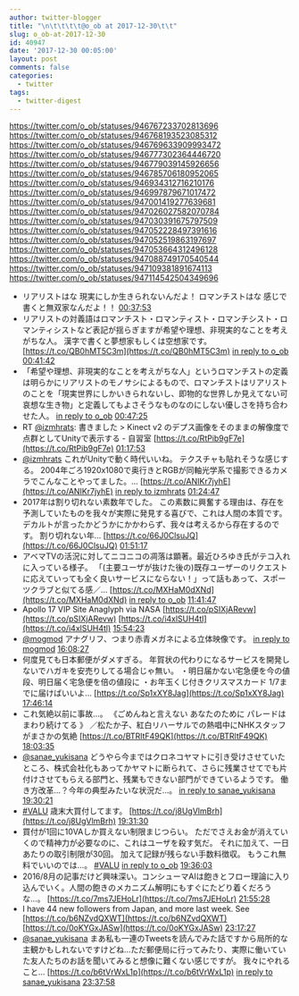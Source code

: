 ```yaml
---
author: twitter-blogger
title: "\n\t\t\t\t@o_ob at 2017-12-30\t\t"
slug: o_ob-at-2017-12-30
id: 40947
date: '2017-12-30 00:05:00'
layout: post
comments: false
categories:
  - twitter
tags:
  - twitter-digest
---
```


https://twitter.com/o_ob/statuses/946767233702813696 https://twitter.com/o_ob/statuses/946768193523085312 https://twitter.com/o_ob/statuses/946769633909993472 https://twitter.com/o_ob/statuses/946777302364446720 https://twitter.com/o_ob/statuses/946779039145926656 https://twitter.com/o_ob/statuses/946785706180952065 https://twitter.com/o_ob/statuses/946934312716210176 https://twitter.com/o_ob/statuses/946997879671017472 https://twitter.com/o_ob/statuses/947001419277639681 https://twitter.com/o_ob/statuses/947026027582070784 https://twitter.com/o_ob/statuses/947030391675797509 https://twitter.com/o_ob/statuses/947052228497391616 https://twitter.com/o_ob/statuses/947052519863197697 https://twitter.com/o_ob/statuses/947053664312496128 https://twitter.com/o_ob/statuses/947088749170540544 https://twitter.com/o_ob/statuses/947109381891674113 https://twitter.com/o_ob/statuses/947114542504349696  

*   リアリストはな 現実にしか生きられないんだよ！ ロマンチストはな 感じで書くと無双家なんだよ！！ [00:37:53](https://twitter.com/o_ob/statuses/946767233702813696)
*   リアリストの対義語はロマンチスト・ロマンティスト・ロマンチシスト・ロマンティシストなど表記が揺らぎますが希望や理想、非現実的なことを考えがちな人。 漢字で書くと夢想家もしくは空想家です。 [https://t.co/QB0hMT5C3m](https://t.co/QB0hMT5C3m) [in reply to o_ob](https://twitter.com/o_ob/statuses/946767233702813696) [00:41:42](https://twitter.com/o_ob/statuses/946768193523085312)
*   「希望や理想、非現実的なことを考えがちな人」というロマンチストの定義は明らかにリアリストのモノサシによるもので、ロマンチストはリアリストのことを「現実世界にしかいきられないし、即物的な世界しか見えてない可哀想な生き物」と定義してもよさそうなものなのにしない優しさを持ち合わせた人。 [in reply to o_ob](https://twitter.com/o_ob/statuses/946768193523085312) [00:47:25](https://twitter.com/o_ob/statuses/946769633909993472)
*   RT [@izmhrats](https://twitter.com/izmhrats): 書きました > Kinect v2 のデプス画像をそのままの解像度で点群としてUnityで表示する - 自習室 [https://t.co/RtPib9gF7e](https://t.co/RtPib9gF7e) [01:17:53](https://twitter.com/o_ob/statuses/946777302364446720)
*   [@izmhrats](https://twitter.com/izmhrats) これがUnityで動く時代いいね。 テクスチャも貼れそうな感じする。 2004年ごろ1920x1080で奥行きとRGBが同軸光学系で撮影できるカメラでこんなことやってました。… [https://t.co/ANIKr7jyhE](https://t.co/ANIKr7jyhE) [in reply to izmhrats](https://twitter.com/izmhrats/statuses/946766957776289792) [01:24:47](https://twitter.com/o_ob/statuses/946779039145926656)
*   2017年は割り切れない素数年でした。 この素数に興奮する理由は、存在を予測していたものを我々が実際に発見する喜びで、これは人間の本質です。 デカルトが言ったかどうかにかかわらず、我々は考えるから存在するのです。 割り切れない年… [https://t.co/66J0ClsuJQ](https://t.co/66J0ClsuJQ) [01:51:17](https://twitter.com/o_ob/statuses/946785706180952065)
*   アベマTVの活況に対してニコニコの凋落は顕著。最近ひろゆき氏がテコ入れに入っている様子。 「(主要ユーザが抜けた後の)既存ユーザーのリクエストに応えていっても全く良いサービスにならない！」って話もあって、スポーツクラブと似てる感／… [https://t.co/MXHaM0dXNd](https://t.co/MXHaM0dXNd) [in reply to o_ob](https://twitter.com/o_ob/statuses/946608302166654976) [11:41:47](https://twitter.com/o_ob/statuses/946934312716210176)
*   Apollo 17 VIP Site Anaglyph via NASA [https://t.co/pSIXjARevw](https://t.co/pSIXjARevw) [https://t.co/i4xlSUH4tl](https://t.co/i4xlSUH4tl) [15:54:23](https://twitter.com/o_ob/statuses/946997879671017472)
*   [@mogmod](https://twitter.com/mogmod) アナグリフ、つまり赤青メガネによる立体映像です。 [in reply to mogmod](https://twitter.com/mogmod/statuses/946998545764163586) [16:08:27](https://twitter.com/o_ob/statuses/947001419277639681)
*   何度見ても日本郵便がダメすぎる。 年賀状の代わりになるサービスを開発しないでハガキを安売りしてる場合じゃ無い。 ・明日届かない宅急便を今の値段、明日届く宅急便を倍の値段に ・お年玉くじ付きクリスマスカード 1/7までに届けばいいよ… [https://t.co/Sp1xXY8Jag](https://t.co/Sp1xXY8Jag) [17:46:14](https://twitter.com/o_ob/statuses/947026027582070784)
*   これ気絶以前に事故...。 《ごめんねと言えない あなたのために パレードはまわり続けてる 》 ／松たか子、紅白リハーサルでの熱唱中にNHKスタッフがまさかの気絶 [https://t.co/BTRltF49QK](https://t.co/BTRltF49QK) [18:03:35](https://twitter.com/o_ob/statuses/947030391675797509)
*   [@sanae_yukisana](https://twitter.com/sanae_yukisana) どうやら今まではクロネコヤマトに引き受けさせていたところ、株式会社化もあってかヤマトに断られて、さらに残業させてでも片付けさせてもらえる部門と、残業もできない部門ができているようです。 働き方改革…？今年の典型みたいな状況だ…。 [in reply to sanae_yukisana](https://twitter.com/sanae_yukisana/statuses/947045984789397510) [19:30:21](https://twitter.com/o_ob/statuses/947052228497391616)
*   [#VALU](https://twitter.com/search?q=%23VALU&src=hash) 歳末大買付してます。 [https://t.co/j8UgVlmBrh](https://t.co/j8UgVlmBrh) [19:31:30](https://twitter.com/o_ob/statuses/947052519863197697)
*   買付が1回に10VAしか買えない制限まじつらい。 ただでさえお金が消えていくので精神力が必要なのに、これはユーザを殺す気だ。 それに加えて、一日あたりの取引制限が30回。 加えて記録が残らない手数料徴収。 もうこれ無料でいいのでは…。 [#VALU](https://twitter.com/search?q=%23VALU&src=hash) [in reply to o_ob](https://twitter.com/o_ob/statuses/947052519863197697) [19:36:03](https://twitter.com/o_ob/statuses/947053664312496128)
*   2016/8月の記事だけど興味深い。コンシューマAIは飽きとフロー理論に入り込んでいく。人間の飽きのメカニズム解明にもすぐにたどり着くだろうな...。 [https://t.co/7ms7JEHoLr](https://t.co/7ms7JEHoLr) [21:55:28](https://twitter.com/o_ob/statuses/947088749170540544)
*   I have 44 new followers from Japan, and more last week. See [https://t.co/b6NZvdQXWT](https://t.co/b6NZvdQXWT) [https://t.co/0oKYGxJASw](https://t.co/0oKYGxJASw) [23:17:27](https://twitter.com/o_ob/statuses/947109381891674113)
*   [@sanae_yukisana](https://twitter.com/sanae_yukisana) まあ私も一連のTweetsを読んでみた話ですから局所的な主観かもしれないですけどね…ただ郵便局に行ってみたり、実際に働いていた友人たちのお話を聞いてみると想像に難くない感じですが。 我々にやれること… [https://t.co/b6tVrWxL1p](https://t.co/b6tVrWxL1p) [in reply to sanae_yukisana](https://twitter.com/sanae_yukisana/statuses/947107843722829825) [23:37:58](https://twitter.com/o_ob/statuses/947114542504349696)
